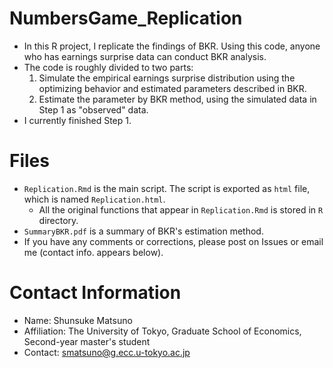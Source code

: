 # NumbersGame_Replication
- In this R project, I replicate the findings of BKR. Using this code, anyone who has earnings surprise data can conduct BKR analysis.
- The code is roughly divided to two parts:
  1. Simulate the empirical earnings surprise distribution using the optimizing behavior and estimated parameters described in BKR.
  2. Estimate the parameter by BKR method, using the simulated data in Step 1 as "observed" data.
- I currently finished Step 1.

# Files
- `Replication.Rmd` is the main script. The script is exported as `html` file, which is named `Replication.html`.
    - All the original functions that appear in `Replication.Rmd` is stored in `R` directory.
- `SummaryBKR.pdf` is a summary of BKR's estimation method.
- If you have any comments or corrections, please post on Issues or email me (contact info. appears below).

# Contact Information
- Name: Shunsuke Matsuno
- Affiliation: The University of Tokyo, Graduate School of Economics, Second-year master's student
- Contact: [smatsuno@g.ecc.u-tokyo.ac.jp](mailto:smatsuno@g.ecc.u-tokyo.ac.jp)

